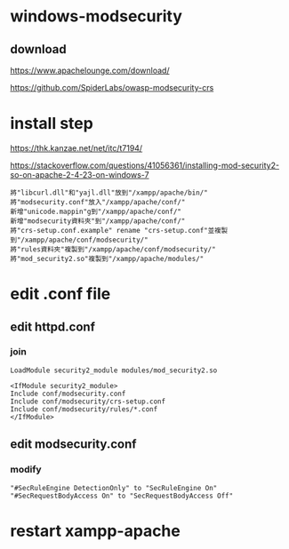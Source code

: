 # windows-modsecurity
## download
https://www.apachelounge.com/download/

https://github.com/SpiderLabs/owasp-modsecurity-crs
# install step
https://thk.kanzae.net/net/itc/t7194/

https://stackoverflow.com/questions/41056361/installing-mod-security2-so-on-apache-2-4-23-on-windows-7
```
將"libcurl.dll"和"yajl.dll"放到"/xampp/apache/bin/"
將"modsecurity.conf"放入"/xampp/apache/conf/"
新增"unicode.mappin"g到"/xampp/apache/conf/"
新增"modsecurity資料夾"到"/xampp/apache/conf/"
將"crs-setup.conf.example" rename "crs-setup.conf"並複製到"/xampp/apache/conf/modsecurity/"
將"rules資料夾"複製到"/xampp/apache/conf/modsecurity/"
將"mod_security2.so"複製到"/xampp/apache/modules/"
```
# edit .conf file
## edit httpd.conf
### join
```
LoadModule security2_module modules/mod_security2.so

<IfModule security2_module>
Include conf/modsecurity.conf
Include conf/modsecurity/crs-setup.conf
Include conf/modsecurity/rules/*.conf
</IfModule>
```
## edit modsecurity.conf
### modify
```
"#SecRuleEngine DetectionOnly" to "SecRuleEngine On"
"#SecRequestBodyAccess On" to "SecRequestBodyAccess Off"
```
# restart xampp-apache
